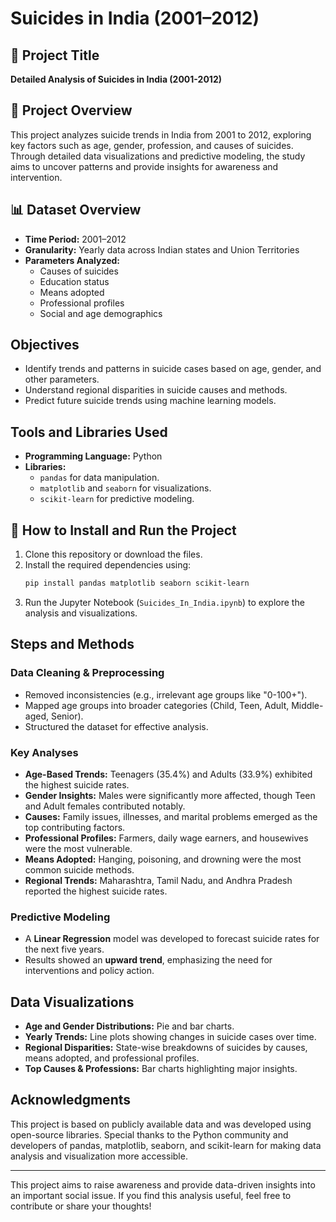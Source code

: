 # Suicides in India (2001–2012)

## 📌 Project Title
**Detailed Analysis of Suicides in India (2001-2012)**

## 📖 Project Overview
This project analyzes suicide trends in India from 2001 to 2012, exploring key factors such as age, gender, profession, and causes of suicides. Through detailed data visualizations and predictive modeling, the study aims to uncover patterns and provide insights for awareness and intervention.

## 📊 Dataset Overview
- **Time Period:** 2001–2012
- **Granularity:** Yearly data across Indian states and Union Territories
- **Parameters Analyzed:**
  - Causes of suicides
  - Education status
  - Means adopted
  - Professional profiles
  - Social and age demographics

## Objectives
- Identify trends and patterns in suicide cases based on age, gender, and other parameters.
- Understand regional disparities in suicide causes and methods.
- Predict future suicide trends using machine learning models.

## Tools and Libraries Used
- **Programming Language:** Python
- **Libraries:**
  - `pandas` for data manipulation.
  - `matplotlib` and `seaborn` for visualizations.
  - `scikit-learn` for predictive modeling.

## 🚀 How to Install and Run the Project
1. Clone this repository or download the files.
2. Install the required dependencies using:
   ```bash
   pip install pandas matplotlib seaborn scikit-learn
   ```
3. Run the Jupyter Notebook (`Suicides_In_India.ipynb`) to explore the analysis and visualizations.

## Steps and Methods
### Data Cleaning & Preprocessing
- Removed inconsistencies (e.g., irrelevant age groups like "0-100+").
- Mapped age groups into broader categories (Child, Teen, Adult, Middle-aged, Senior).
- Structured the dataset for effective analysis.

### Key Analyses
- **Age-Based Trends:** Teenagers (35.4%) and Adults (33.9%) exhibited the highest suicide rates.
- **Gender Insights:** Males were significantly more affected, though Teen and Adult females contributed notably.
- **Causes:** Family issues, illnesses, and marital problems emerged as the top contributing factors.
- **Professional Profiles:** Farmers, daily wage earners, and housewives were the most vulnerable.
- **Means Adopted:** Hanging, poisoning, and drowning were the most common suicide methods.
- **Regional Trends:** Maharashtra, Tamil Nadu, and Andhra Pradesh reported the highest suicide rates.

### Predictive Modeling
- A **Linear Regression** model was developed to forecast suicide rates for the next five years.
- Results showed an **upward trend**, emphasizing the need for interventions and policy action.

## Data Visualizations
- **Age and Gender Distributions:** Pie and bar charts.
- **Yearly Trends:** Line plots showing changes in suicide cases over time.
- **Regional Disparities:** State-wise breakdowns of suicides by causes, means adopted, and professional profiles.
- **Top Causes & Professions:** Bar charts highlighting major insights.


## Acknowledgments
This project is based on publicly available data and was developed using open-source libraries. Special thanks to the Python community and developers of pandas, matplotlib, seaborn, and scikit-learn for making data analysis and visualization more accessible.

---
This project aims to raise awareness and provide data-driven insights into an important social issue. If you find this analysis useful, feel free to contribute or share your thoughts!


